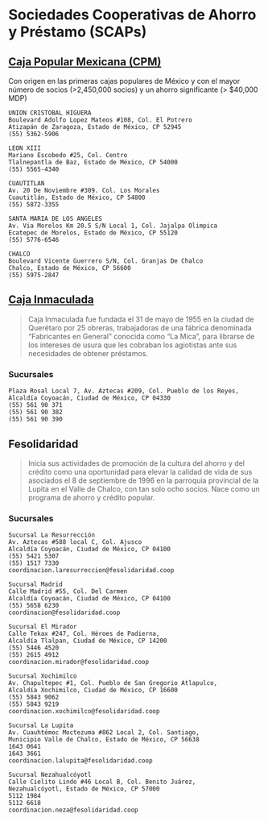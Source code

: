 # Sociedades Cooperativas de Ahorro y Préstamo (SCAPs)

## [Caja Popular Mexicana (CPM)](https://www.cpm.coop/)


Con origen en las primeras cajas populares de México y con el mayor número de socios (>2,450,000 socios) y un ahorro significante (> $40,000 MDP)

    UNION CRISTOBAL HIGUERA
    Boulevard Adolfo Lopez Mateos #108, Col. El Potrero
    Atizapán de Zaragoza, Estado de México, CP 52945
    (55) 5362-5906
    
    LEON XIII
    Mariano Escobedo #25, Col. Centro
    Tlalnepantla de Baz, Estado de México, CP 54000
    (55) 5565-4340
    
    CUAUTITLAN
    Av. 20 De Noviembre #309. Col. Los Morales
    Cuautitlán, Estado de México, CP 54800
    (55) 5872-3355
    
    SANTA MARIA DE LOS ANGELES
    Av. Via Morelos Km 20.5 S/N Local 1, Col. Jajalpa Olimpica
    Ecatepec de Morelos, Estado de México, CP 55120
    (55) 5776-6546
    
    CHALCO
    Boulevard Vicente Guerrero S/N, Col. Granjas De Chalco
    Chalco, Estado de México, CP 56600
    (55) 5975-2847


## [Caja Inmaculada](http://www.cajainmaculada.com.mx/)

> Caja Inmaculada fue fundada el 31 de mayo de 1955 en la ciudad de Querétaro por 25 obreras, trabajadoras de una fábrica denominada “Fabricantes en General” conocida como “La Mica”, para librarse de los intereses de usura que les cobraban los agiotistas ante sus necesidades de obtener préstamos.

### Sucursales

    Plaza Rosal Local 7, Av. Aztecas #209, Col. Pueblo de los Reyes,
    Alcaldía Coyoacán, Ciudad de México, CP 04330
    (55) 561 90 371
    (55) 561 90 382
    (55) 561 90 390

## Fesolidaridad

> Inicia sus actividades de promoción de la cultura del ahorro y del crédito como una oportunidad para elevar la calidad de vida de sus asociados el 8 de septiembre de 1996 en la parroquia provincial de la Lupita en el Valle de Chalco, con tan solo ocho socios. Nace como un programa de ahorro y crédito popular.

### Sucursales

    Sucursal La Resurrección
    Av. Aztecas #588 local C, Col. Ajusco
    Alcaldía Coyoacán, Ciudad de México, CP 04100
    (55) 5421 5307
    (55) 1517 7330
    coordinacion.laresurreccion@fesolidaridad.coop

    Sucursal Madrid
    Calle Madrid #55, Col. Del Carmen
    Alcaldía Coyoacán, Ciudad de México, CP 04100
    (55) 5658 6230
    coordinacion@fesolidaridad.coop

    Sucursal El Mirador
    Calle Tekax #247, Col. Héroes de Padierna,
    Alcaldía Tlalpan, Ciudad de México, CP 14200
    (55) 5446 4520
    (55) 2615 4912
    coordinacion.mirador@fesolidaridad.coop

    Sucursal Xochimilco
    Av. Chapultepec #1, Col. Pueblo de San Gregorio Atlapulco,
    Alcaldía Xochimilco, Ciudad de México, CP 16600
    (55) 5843 9062
    (55) 5843 9219
    coordinacion.xochimilco@fesolidaridad.coop

    Sucursal La Lupita
    Av. Cuauhtémoc Moctezuma #862 Local 2, Col. Santiago,
    Municipio Valle de Chalco, Estado de México, CP 56638
    1643 0641
    1643 3661
    coordinacion.lalupita@fesolidaridad.coop
	
    Sucursal Nezahualcóyotl
    Calle Cielito Lindo #46 Local B, Col. Benito Juárez,
    Nezahualcóyotl, Estado de México, CP 57000
    5112 1984
    5112 6618
    coordinacion.neza@fesolidaridad.coop
